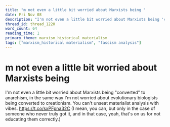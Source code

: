 ```yaml
---
title: "m not even a little bit worried about Marxists being "
date: Fri Nov 08
description: "I'm not even a little bit worried about Marxists being 'converted' to anarchism, in the same way I'm not worried about evolutionary biologists being converted..."
thread_id: thread_1220
word_count: 64
reading_time: 1
primary_theme: marxism_historical materialism
tags: ["marxism_historical materialism", "fascism analysis"]
---
```


# m not even a little bit worried about Marxists being 

I'm not even a little bit worried about Marxists being "converted" to anarchism, in the same way I'm not worried about evolutionary biologists being converted to creationism. You can't unseat materialist analysis with vibes. https://t.co/sxPFpna32C (I mean, you can, but only in the case of someone who never truly got it, and in that case, yeah, that's on us for not educating them correctly.)